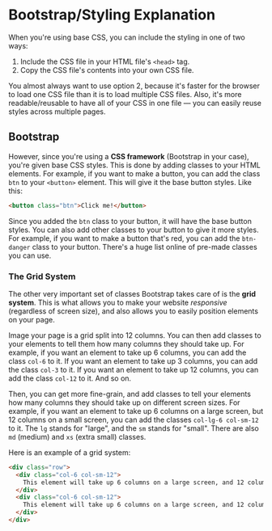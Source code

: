 # Bootstrap/Styling Explanation

When you're using base CSS, you can include the styling in one of two ways:

1. Include the CSS file in your HTML file's `<head>` tag.
2. Copy the CSS file's contents into your own CSS file.

You almost always want to use option 2, because it's faster for the browser to load one CSS file than it is to load multiple CSS files. Also, it's more readable/reusable to have all of your CSS in one file — you can easily reuse styles across multiple pages.

## Bootstrap

However, since you're using a **CSS framework** (Bootstrap in your case), you're given base CSS styles. This is done by adding classes to your HTML elements. For example, if you want to make a button, you can add the class `btn` to your `<button>` element. This will give it the base button styles. Like this:

```html
<button class="btn">Click me!</button>
```

Since you added the `btn` class to your button, it will have the base button styles. You can also add other classes to your button to give it more styles. For example, if you want to make a button that's red, you can add the `btn-danger` class to your button. There's a huge list online of pre-made classes you can use.

### The Grid System

The other very important set of classes Bootstrap takes care of is the **grid system**. This is what allows you to make your website *responsive* (regardless of screen size), and also allows you to easily position elements on your page.

Image your page is a grid split into 12 columns. You can then add classes to your elements to tell them how many columns they should take up. For example, if you want an element to take up 6 columns, you can add the class `col-6` to it. If you want an element to take up 3 columns, you can add the class `col-3` to it. If you want an element to take up 12 columns, you can add the class `col-12` to it. And so on.

Then, you can get more fine-grain, and add classes to tell your elements how many columns they should take up on different screen sizes. For example, if you want an element to take up 6 columns on a large screen, but 12 columns on a small screen, you can add the classes `col-lg-6 col-sm-12` to it. The `lg` stands for "large", and the `sm` stands for "small". There are also `md` (medium) and `xs` (extra small) classes.

Here is an example of a grid system:

```html
<div class="row">
  <div class="col-6 col-sm-12">
    This element will take up 6 columns on a large screen, and 12 columns on a small screen.
  </div>
  <div class="col-6 col-sm-12">
    This element will take up 6 columns on a large screen, and 12 columns on a small screen.
  </div>
</div>
```